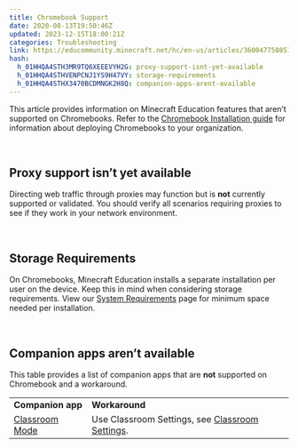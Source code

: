 ```yaml
---
title: Chromebook Support
date: 2020-08-13T19:50:46Z
updated: 2023-12-15T18:00:21Z
categories: Troubleshooting
link: https://educommunity.minecraft.net/hc/en-us/articles/360047750851-Chromebook-Support
hash:
  h_01HHQA4STH3MR9TQ6XEEEVYH2G: proxy-support-isnt-yet-available
  h_01HHQA4STHVENPCNJ1YS9H47VY: storage-requirements
  h_01HHQA4STHX3470BCDMNGK2H8Q: companion-apps-arent-available
---
```


This article provides information on Minecraft Education features that aren’t supported on Chromebooks. Refer to the [Chromebook Installation guide](https://aka.ms/meechromebook) for information about deploying Chromebooks to your organization.

 

## Proxy support isn’t yet available

Directing web traffic through proxies may function but is **not** currently supported or validated. You should verify all scenarios requiring proxies to see if they work in your network environment.

 

## Storage Requirements

On Chromebooks, Minecraft Education installs a separate installation per user on the device. Keep this in mind when considering storage requirements. View our [System Requirements](../Get-Started/System-Requirements.md) page for minimum space needed per installation. 

 

## Companion apps aren’t available

This table provides a list of companion apps that are **not** supported on Chromebook and a workaround.

|  |  |
|----|----|
| **Companion app** | **Workaround** |
| [Classroom Mode](https://aka.ms/MEEUseClassroomMode) | Use Classroom Settings, see [Classroom Settings](https://aka.ms/MEEClassroomSettings). |
